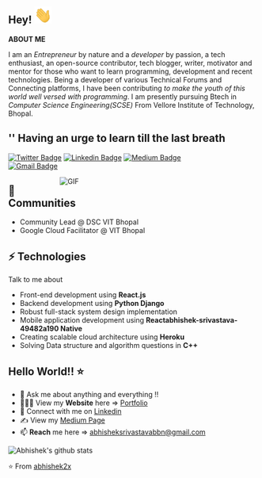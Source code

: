 ## Hey! <img src="https://github.com/ABSphreak/ABSphreak/blob/master/gifs/Hi.gif" width="35px">

**ABOUT ME** 

I am an *Entrepreneur* by nature and a *developer* by passion, a tech enthusiast, an open-source contributor, tech blogger, writer, motivator and mentor for those who want to learn programming, development and recent technologies.
Being a developer of various Technical Forums and Connecting platforms, I have been contributing *to make the youth of this world well versed with programming*.
I am presently pursuing Btech in *Computer Science Engineering(SCSE)* From Vellore Institute of Technology, Bhopal. 

## '' Having an urge to learn till the last breath

[![Twitter Badge](https://img.shields.io/badge/-@abhishek2x-1ca0f1?style=flat-square&labelColor=1ca0f1&logo=twitter&logoColor=white&link=https://twitter.com/Abhishe51428266)](https://twitter.com/Abhishe51428266) [![Linkedin Badge](https://img.shields.io/badge/-abhishek-blue?style=flat-square&logo=Linkedin&logoColor=white&link=https://www.linkedin.com/in/abhishek-srivastava-49482a190/)](https://www.linkedin.com/in/abhishek-srivastava-49482a190/) [![Medium Badge](https://img.shields.io/badge/-@abhishek2x-03a57a?style=flat-square&labelColor=000000&logo=Medium&link=https://medium.com/@abhishek2x/)](https://medium.com/@abhishek2x)
</br>
[![Gmail Badge](https://img.shields.io/badge/-abhisheksrivastavabbn@gmail.com-c14438?style=flat-square&logo=Gmail&logoColor=white&link=mailto:abhisheksrivastavabbn@gmail.com)](mailto:abhisheksrivastavabbn@gmail.com)

<img align="right" alt="GIF" src="https://miro.medium.com/max/875/1*Urc28sbnORGOW5oyohQ06g.gif" width="400px" />

## 👯 Communities
* Community Lead @ DSC VIT Bhopal
* Google Cloud Facilitator @ VIT Bhopal

## ⚡ Technologies
Talk to me about
- Front-end development using **React.js**
- Backend development using **Python Django**
- Robust full-stack system design implementation
- Mobile application development using **Reactabhishek-srivastava-49482a190 Native**
- Creating scalable cloud architecture using **Heroku**
- Solving Data structure and algorithm questions in **C++**

## Hello World!! ⭐️
- 💬 Ask me about anything and everything !! 
- 👨🏻‍💻 View my **Website** here => <a href="https://portfolio.abhisheksrivastava.me/">Portfolio</a>
- 💬 Connect with me on <a href="https://www.linkedin.com/in/abhishek-srivastava-49482a190/">Linkedin</a>
- ✍ View my <a href="https://medium.com/@abhishek2x/">Medium Page</a>
- 📫 **Reach** me here => abhisheksrivastavabbn@gmail.com 

![Abhishek's github stats](https://github-readme-stats.vercel.app/api?username=abhishek2x&hide=["issues"]&show_icons=true)

⭐️ From [abhishek2x](https://github.com/abhishek2x)
